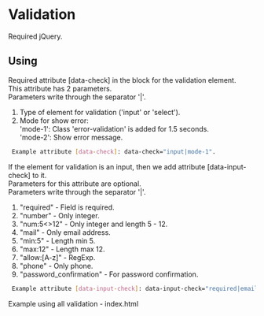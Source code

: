 # Validation

Required jQuery.

##  Using

 Required attribute [data-check] in the block for the validation element.<br />
 This attribute has 2 parameters.<br />
 Parameters write through the separator '|'.<br />

 1. Type of element for validation ('input' or 'select').<br />
 2. Mode for show error:<br />
    'mode-1': Class 'error-validation' is added for 1.5 seconds.<br />
    'mode-2': Show error message.<br />
    
 ``` bash
  Example attribute [data-check]: data-check="input|mode-1".
 ```
 

 If the element for validation is an input, then we add attribute [data-input-check] to it.<br />
 Parameters for this attribute are optional.<br />
 Parameters write through the separator '|'.
 1. "required" - Field is required.
 2. "number" - Only integer.
 3. "num:5<>12" - Only integer and length 5 - 12.
 2. "mail" - Only email address.
 3. "min:5" - Length min 5.
 4. "max:12" - Length max 12.
 5. "allow:[A-z]" - RegExp.
 6. "phone" - Only phone.
 8. "password_confirmation" - For password confirmation.

 ``` bash
  Example attribute [data-input-check]: data-input-check="required|email".
 ```

 Example using all validation - index.html
 
